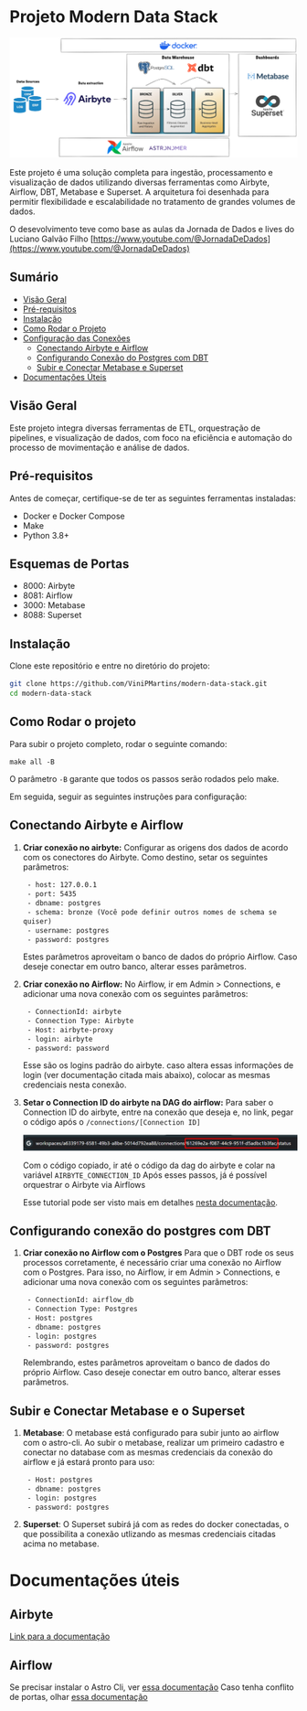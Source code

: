 # Projeto Modern Data Stack

![arquitetura](imgs/imagem-1.png)

Este projeto é uma solução completa para ingestão, processamento e visualização de dados utilizando diversas ferramentas como Airbyte, Airflow, DBT, Metabase e Superset. A arquitetura foi desenhada para permitir flexibilidade e escalabilidade no tratamento de grandes volumes de dados.

O desevolvimento teve como base as aulas da Jornada de Dados e lives do Luciano Galvão Filho [https://www.youtube.com/@JornadaDeDados](https://www.youtube.com/@JornadaDeDados)

## Sumário

- [Visão Geral](#visão-geral)
- [Pré-requisitos](#pré-requisitos)
- [Instalação](#instalação)
- [Como Rodar o Projeto](#como-rodar-o-projeto)
- [Configuração das Conexões](#configuração-das-conexões)
  - [Conectando Airbyte e Airflow](#conectando-airbyte-e-airflow)
  - [Configurando Conexão do Postgres com DBT](#configurando-conexão-do-postgres-com-dbt)
  - [Subir e Conectar Metabase e Superset](#subir-e-conectar-metabase-e-superset)
- [Documentações Úteis](#documentações-úteis)

## Visão Geral

Este projeto integra diversas ferramentas de ETL, orquestração de pipelines, e visualização de dados, com foco na eficiência e automação do processo de movimentação e análise de dados.

## Pré-requisitos

Antes de começar, certifique-se de ter as seguintes ferramentas instaladas:

- Docker e Docker Compose
- Make
- Python 3.8+

## Esquemas de Portas

- 8000: Airbyte
- 8081: Airflow
- 3000: Metabase
- 8088: Superset

## Instalação

Clone este repositório e entre no diretório do projeto:

```bash
git clone https://github.com/ViniPMartins/modern-data-stack.git
cd modern-data-stack
```

## Como Rodar o projeto

Para subir o projeto completo, rodar o seguinte comando:
```
make all -B
```
O parâmetro `-B` garante que todos os passos serão rodados pelo make.

Em seguida, seguir as seguintes instruções para configuração:

## Conectando Airbyte e Airflow

1. **Criar conexão no airbyte:**
    Configurar as origens dos dados de acordo com os conectores do Airbyte.
    Como destino, setar os seguintes parâmetros:

        - host: 127.0.0.1
        - port: 5435
        - dbname: postgres
        - schema: bronze (Você pode definir outros nomes de schema se quiser)
        - username: postgres
        - password: postgres

    Estes parâmetros aproveitam o banco de dados do próprio Airflow. Caso deseje conectar em outro banco, alterar esses parâmetros.

2. **Criar conexão no Airflow:**
    No Airflow, ir em Admin > Connections, e adicionar uma nova conexão com os seguintes parâmetros:

        - ConnectionId: airbyte
        - Connection Type: Airbyte
        - Host: airbyte-proxy
        - login: airbyte
        - password: password

    Esse são os logins padrão do airbyte. caso altera essas informações de login (ver documentação citada mais abaixo), colocar as mesmas credenciais nesta conexão.

3. **Setar o Connection ID do airbyte na DAG do airflow:**
    Para saber o Connection ID do airbyte, entre na conexão que deseja e, no link, pegar o código após o `/connections/[Connection ID]`

    ![Image Connection ID](imgs/image.png)

    Com o código copiado, ir até o código da dag do airbyte e colar na variável `AIRBYTE_CONNECTION_ID`
    Após esses passos, já é possível orquestrar o Airbyte via Airflows

    Esse tutorial pode ser visto mais em detalhes [nesta documentação](https://airbyte.com/tutorials/how-to-use-airflow-and-airbyte-together#test-the-api-endpoints-with-curl).
     
## Configurando conexão do postgres com DBT

1. **Criar conexão no Airflow com o Postgres**
    Para que o DBT rode os seus processos corretamente, é necessário criar uma conexão no Airflow com o Postgres.
    Para isso, no Airflow, ir em Admin > Connections, e adicionar uma nova conexão com os seguintes parâmetros:

        - ConnectionId: airflow_db
        - Connection Type: Postgres
        - Host: postgres
        - dbname: postgres
        - login: postgres
        - password: postgres

    Relembrando, estes parâmetros aproveitam o banco de dados do próprio Airflow. Caso deseje conectar em outro banco, alterar esses parâmetros.

## Subir e Conectar Metabase e o Superset
1. **Metabase**:
    O metabase está configurado para subir junto ao airflow com o astro-cli. Ao subir o metabase, realizar um primeiro cadastro e conectar no database com as mesmas credenciais da conexão do airflow e já estará pronto para uso:

        - Host: postgres
        - dbname: postgres
        - login: postgres
        - password: postgres

2. **Superset**:
    O Superset subirá já com as redes do docker conectadas, o que possibilita a conexão utlizando as mesmas credenciais citadas acima no metabase.

# Documentações úteis

## Airbyte
[Link para a documentação](https://docs.airbyte.com/deploying-airbyte/docker-compose)

## Airflow
Se precisar instalar o Astro Cli, ver [essa documentação](https://www.astronomer.io/docs/astro/cli/install-cli)
Caso tenha conflito de portas, olhar [essa documentação](https://www.astronomer.io/docs/astro/cli/troubleshoot-locally#ports-are-not-available-for-my-local-airflow-webserver)

